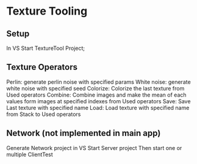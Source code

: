 # Texture Tooling

## Setup

In VS Start TextureTool Project;

## Texture Operators
Perlin: generate  perlin noise with specified params
White noise: generate white noise with specified seed
Colorize: Colorize the last texture from Used operators
Combine: Combine images and make the mean of each values form images at specified indexes from Used operators
Save: Save Last texture with specified name
Load: Load texture with specified name from Stack to Used operators

## Network (not implemented in main app)
Generate Network project in VS
Start Server project
Then start one or multiple ClientTest
